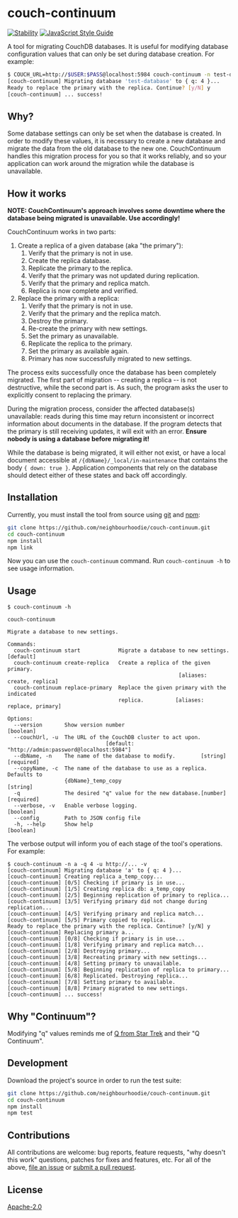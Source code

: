 # couch-continuum

[![Stability](https://img.shields.io/badge/stability-experimental-orange.svg)](https://nodejs.org/api/documentation.html#documentation_stability_index)
[![JavaScript Style Guide](https://img.shields.io/badge/code_style-standard-brightgreen.svg)](https://standardjs.com)

A tool for migrating CouchDB databases. It is useful for modifying database configuration values that can only be set during database creation. For example:

```bash
$ COUCH_URL=http://$USER:$PASS@localhost:5984 couch-continuum -n test-database -q 4
[couch-continuum] Migrating database 'test-database' to { q: 4 }...
Ready to replace the primary with the replica. Continue? [y/N] y
[couch-continuum] ... success!
```

## Why?

Some database settings can only be set when the database is created. In order to modify these values, it is necessary to create a new database and migrate the data from the old database to the new one. CouchContinuum handles this migration process for you so that it works reliably, and so your application can work around the migration while the database is unavailable.

## How it works

**NOTE: CouchContinuum's approach involves some downtime where the database being migrated is unavailable. Use accordingly!**

CouchContinuum works in two parts:

1. Create a replica of a given database (aka "the primary"):
    1. Verify that the primary is not in use.
    2. Create the replica database.
    3. Replicate the primary to the replica.
    4. Verify that the primary was not updated during replication.
    5. Verify that the primary and replica match.
    6. Replica is now complete and verified.
2. Replace the primary with a replica:
    1. Verify that the primary is not in use.
    2. Verify that the primary and the replica match.
    3. Destroy the primary.
    4. Re-create the primary with new settings.
    5. Set the primary as unavailable.
    6. Replicate the replica to the primary.
    7. Set the primary as available again.
    8. Primary has now successfully migrated to new settings.

The process exits successfully once the database has been completely migrated. The first part of migration -- creating a replica -- is not destructive, while the second part is. As such, the program asks the user to explicitly consent to replacing the primary.

During the migration process, consider the affected database(s) unavailable: reads during this time may return inconsistent or incorrect information about documents in the database. If the program detects that the primary is still receiving updates, it will exit with an error. **Ensure nobody is using a database before migrating it!**

While the database is being migrated, it will either not exist, or have a local document accessible at `/{dbName}/_local/in-maintenance` that contains the body `{ down: true }`. Application components that rely on the database should detect either of these states and back off accordingly.

## Installation

Currently, you must install the tool from source using [git](https://git-scm.com/) and [npm](https://www.npmjs.com/):

```bash
git clone https://github.com/neighbourhoodie/couch-continuum.git
cd couch-continuum
npm install
npm link
```

Now you can use the `couch-continuum` command. Run `couch-continuum -h` to see usage information.

## Usage

```
$ couch-continuum -h

couch-continuum

Migrate a database to new settings.

Commands:
  couch-continuum start            Migrate a database to new settings. [default]
  couch-continuum create-replica   Create a replica of the given primary.
                                                      [aliases: create, replica]
  couch-continuum replace-primary  Replace the given primary with the indicated
                                   replica.          [aliases: replace, primary]

Options:
  --version       Show version number                                  [boolean]
  --couchUrl, -u  The URL of the CouchDB cluster to act upon.
                               [default: "http://admin:password@localhost:5984"]
  --dbName, -n    The name of the database to modify.        [string] [required]
  --copyName, -c  The name of the database to use as a replica. Defaults to
                  {dbName}_temp_copy                                    [string]
  -q              The desired "q" value for the new database.[number] [required]
  --verbose, -v   Enable verbose logging.                              [boolean]
  --config        Path to JSON config file
  -h, --help      Show help                                            [boolean]
```

The verbose output will inform you of each stage of the tool's operations. For example:

```
$ couch-continuum -n a -q 4 -u http://... -v
[couch-continuum] Migrating database 'a' to { q: 4 }...
[couch-continuum] Creating replica a_temp_copy...
[couch-continuum] [0/5] Checking if primary is in use...
[couch-continuum] [1/5] Creating replica db: a_temp_copy
[couch-continuum] [2/5] Beginning replication of primary to replica...
[couch-continuum] [3/5] Verifying primary did not change during replication...
[couch-continuum] [4/5] Verifying primary and replica match...
[couch-continuum] [5/5] Primary copied to replica.
Ready to replace the primary with the replica. Continue? [y/N] y
[couch-continuum] Replacing primary a...
[couch-continuum] [0/8] Checking if primary is in use...
[couch-continuum] [1/8] Verifying primary and replica match...
[couch-continuum] [2/8] Destroying primary...
[couch-continuum] [3/8] Recreating primary with new settings...
[couch-continuum] [4/8] Setting primary to unavailable.
[couch-continuum] [5/8] Beginning replication of replica to primary...
[couch-continuum] [6/8] Replicated. Destroying replica...
[couch-continuum] [7/8] Setting primary to available.
[couch-continuum] [8/8] Primary migrated to new settings.
[couch-continuum] ... success!
```

## Why "Continuum"?

Modifying "q" values reminds me of [Q from Star Trek](https://en.wikipedia.org/wiki/Q_%28Star_Trek%29) and their "Q Continuum".

## Development

Download the project's source in order to run the test suite:

```bash
git clone https://github.com/neighbourhoodie/couch-continuum.git
cd couch-continuum
npm install
npm test
```

## Contributions

All contributions are welcome: bug reports, feature requests, "why doesn't this work" questions, patches for fixes and features, etc. For all of the above, [file an issue](https://github.com/garbados/mastermind-game/issues) or [submit a pull request](https://github.com/garbados/mastermind-game/pulls).

## License

[Apache-2.0](https://www.apache.org/licenses/LICENSE-2.0)
